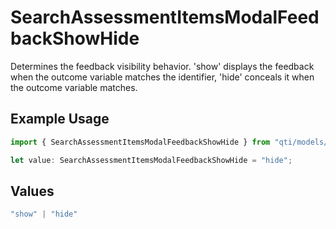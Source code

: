 # SearchAssessmentItemsModalFeedbackShowHide

Determines the feedback visibility behavior. 'show' displays the feedback when the outcome variable matches the identifier, 'hide' conceals it when the outcome variable matches.

## Example Usage

```typescript
import { SearchAssessmentItemsModalFeedbackShowHide } from "qti/models/operations";

let value: SearchAssessmentItemsModalFeedbackShowHide = "hide";
```

## Values

```typescript
"show" | "hide"
```